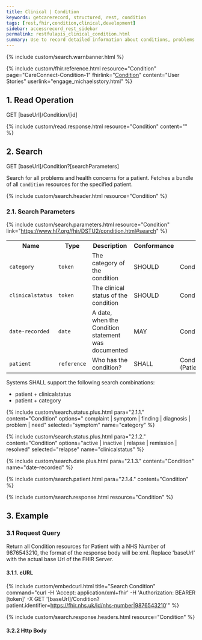 ```yaml
---
title: Clinical | Condition
keywords: getcarerecord, structured, rest, condition
tags: [rest,fhir,condition,clinical,development]
sidebar: accessrecord_rest_sidebar
permalink: restfulapis_clinical_condition.html
summary: Use to record detailed information about conditions, problems or diagnoses recognized by a clinician. There are many uses e.g. recording a diagnosis during an encounter; populating a problem list or a summary statement, such as a discharge summary.
---
```

{% include custom/search.warnbanner.html %}

{% include custom/fhir.reference.html resource="Condition" page="CareConnect-Condition-1" fhirlink="[Condition](https://www.hl7.org/fhir/DSTU2/condition.html)" content="User Stories" userlink="engage_michaelsstory.html" %}


## 1. Read Operation ##

<div markdown="span" class="alert alert-success" role="alert">
GET [baseUrl]/Condition/[id]</div>

{% include custom/read.response.html resource="Condition" content="" %}

## 2. Search ##

<div markdown="span" class="alert alert-success" role="alert">
GET [baseUrl]/Condition?[searchParameters]</div>

Search for all problems and health concerns for a patient. Fetches a bundle of all `Condition` resources for the specified patient.

{% include custom/search.header.html resource="Condition" %}

### 2.1. Search Parameters ###

{% include custom/search.parameters.html resource="Condition"     link="https://www.hl7.org/fhir/DSTU2/condition.html#search" %}

<table style="min-width:100%;width:100%">
<tr id="clinical">
    <th style="width:15%;">Name</th>
    <th style="width:15%;">Type</th>
    <th style="width:35%;">Description</th>
    <th style="width:5%;">Conformance</th>
    <th style="width:30%;">Path</th>
</tr>
<tr>
    <td><code class="highlighter-rouge">category</code></td>
    <td><code class="highlighter-rouge">token</code></td>
    <td>The category of the condition</td>
    <td>SHOULD</td>
    <td>Condition.category</td>
</tr>
<tr>
    <td><code class="highlighter-rouge">clinicalstatus</code></td>
    <td><code class="highlighter-rouge">token</code></td>
    <td>The clinical status of the condition</td>
    <td>SHOULD</td>
    <td>Condition.clinicalStatus</td>
</tr>
<tr>
    <td><code class="highlighter-rouge">date-recorded</code></td>
    <td><code class="highlighter-rouge">date</code></td>
    <td>A date, when the Condition statement was documented</td>
    <td>MAY</td>
    <td>Condition.dateRecorded</td>
</tr>
<tr>
    <td><code class="highlighter-rouge">patient</code></td>
    <td><code class="highlighter-rouge">reference</code></td>
    <td>Who has the condition?</td>
    <td>SHALL</td>
    <td>Condition.patient<br>(Patient)</td>
</tr>
</table>

Systems SHALL support the following search combinations:

* patient + clinicalstatus
* patient + category

{% include custom/search.status.plus.html para="2.1.1." content="Condition" options="
complaint | symptom | finding | diagnosis | problem | need" selected="symptom" name="category" %}

{% include custom/search.status.plus.html para="2.1.2." content="Condition" options="active | inactive | relapse | remission | resolved" selected="relapse" name="clinicalstatus" %}

{% include custom/search.date.plus.html para="2.1.3." content="Condition" name="date-recorded" %}

{% include custom/search.patient.html para="2.1.4." content="Condition" %}

{% include custom/search.response.html resource="Condition" %}

## 3. Example ##

### 3.1 Request Query ###

Return all Condition resources for Patient with a NHS Number of 9876543210, the format of the response body will be xml. Replace 'baseUrl' with the actual base Url of the FHIR Server.

#### 3.1.1. cURL ####

{% include custom/embedcurl.html title="Search Condition" command="curl -H 'Accept: application/xml+fhir' -H 'Authorization: BEARER [token]' -X GET  '[baseUrl]/Condition?patient.identifier=https://fhir.nhs.uk/Id/nhs-number|9876543210'" %}

{% include custom/search.response.headers.html resource="Condition" %}

#### 3.2.2 Http Body ####

<script src="https://gist.github.com/KevinMayfield/4ecacc1d28bc22efbf630119207c70c0.js"></script>

